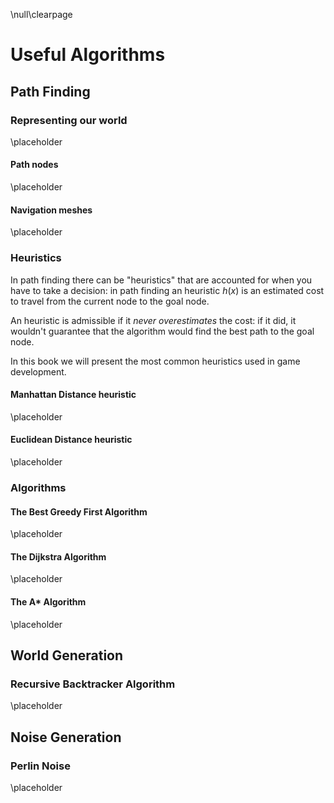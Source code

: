 \null\clearpage

Useful Algorithms
========================================

Path Finding
-------------

### Representing our world

\placeholder

#### Path nodes

\placeholder

#### Navigation meshes

\placeholder

### Heuristics

In path finding there can be "heuristics" that are accounted for when you have to take a decision: in path finding an heuristic $h(x)$ is an estimated cost to travel from the current node to the goal node.

An heuristic is admissible if it *never overestimates* the cost: if it did, it wouldn't guarantee that the algorithm would find the best path to the goal node.

In this book we will present the most common heuristics used in game development.

#### Manhattan Distance heuristic

\placeholder

#### Euclidean Distance heuristic

\placeholder

### Algorithms

#### The Best Greedy First Algorithm

\placeholder

<!-- TODO: Uses an heuristic to understand which node is the "best" locally, but doesn't necessarily make the best decision globally -->

#### The Dijkstra Algorithm

\placeholder

<!-- TODO: Explain the dijkstra algorithm on nodes of a graph, can detect the closest goal among many -->


#### The A* Algorithm

\placeholder

<!-- TODO: Variation of Dijkstra that uses heuristics for faster processing, does the best globally but doesn't support more than one goal -->

World Generation
----------------

### Recursive Backtracker Algorithm

\placeholder

<!-- TODO: Introduce the user to maze generation with the recursive backtracker algorithm -->

Noise Generation
-----------------

### Perlin Noise

\placeholder

<!-- TODO: Noise generation algorithm, runs in O(2^n) for n dimensions -->
